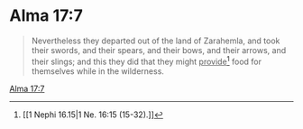 # Alma 17:7

> Nevertheless they departed out of the land of Zarahemla, and took their swords, and their spears, and their bows, and their arrows, and their slings; and this they did that they might <u>provide</u>[^a] food for themselves while in the wilderness.

[Alma 17:7](https://www.churchofjesuschrist.org/study/scriptures/bofm/alma/17?lang=eng&id=p7#p7)


[^a]: [[1 Nephi 16.15|1 Ne. 16:15 (15-32).]]
